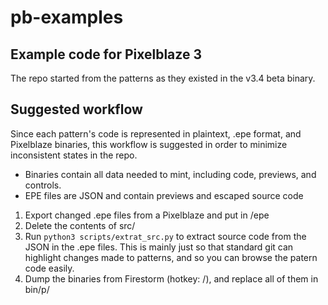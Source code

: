 # pb-examples

## Example code for Pixelblaze 3

The repo started from the patterns as they existed in the v3.4 beta binary.

## Suggested workflow

Since each pattern's code is represented in plaintext, .epe format, and Pixelblaze binaries, this workflow is suggested in order to minimize inconsistent states in the repo.

* Binaries contain all data needed to mint, including code, previews, and controls.
* EPE files are JSON and contain previews and escaped source code

1. Export changed .epe files from a Pixelblaze and put in /epe
2. Delete the contents of src/
3. Run `python3 scripts/extrat_src.py` to extract source code from the JSON in the .epe files. This is mainly just so that standard git can highlight changes made to patterns, and so you can browse the patern code easily.
4. Dump the binaries from Firestorm (hotkey: /), and replace all of them in bin/p/
